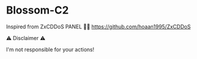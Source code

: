 # Blossom-C2

Inspired from ZxCDDoS PANEL 🤝💖
https://github.com/hoaan1995/ZxCDDoS

⚠️ Disclaimer ⚠️

I'm not responsible for your actions!